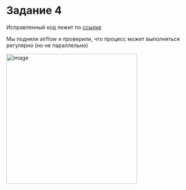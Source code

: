 # Задание 4

Исправленный код лежит по [ссылке](https://gist.github.com/s-walrus/23e74f71f238f09770711f600d8bfcbc)

Мы подняли airflow и проверили, что процесс может выполняться регулярно (но не параллельно)

<img width="345" alt="image" src="https://github.com/Kcchernikov/team7/assets/80039707/dbdb9f1f-db01-4f28-8ccc-12155a637071">
